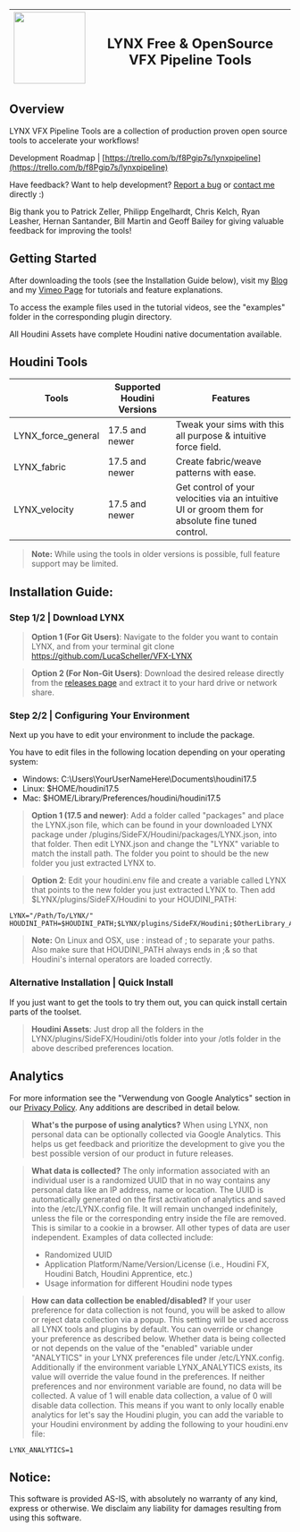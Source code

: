 | <img src="https://github.com/LucaScheller/VFX-LYNX/blob/master/resources/LYNX_logo.svg" width="128"> |  <h2> LYNX  Free & OpenSource VFX Pipeline Tools </h2> |
|--|--|


## Overview

LYNX VFX Pipeline Tools are a collection of production proven open source tools to accelerate your workflows! 

Development Roadmap | [https://trello.com/b/f8Pgip7s/lynxpipeline](https://trello.com/b/f8Pgip7s/lynxpipeline) 

Have feedback? Want to help development? [Report a bug](https://github.com/LucaScheller/VFX-LYNX/issues) or [contact me](https://www.lucascheller.de/contact/) directly :)

Big thank you to Patrick Zeller, Philipp Engelhardt, Chris Kelch, Ryan Leasher, Hernan Santander, Bill Martin and Geoff Bailey for giving valuable feedback for improving the tools! 


## Getting Started

After downloading the tools (see the Installation Guide below), visit my [Blog](https://www.lucascheller.de/blog/)  and my [Vimeo Page](https://vimeo.com/lucascheller) for  tutorials and feature explanations.

To access the example files used in the tutorial videos, see the "examples" folder in the corresponding plugin directory.

All Houdini Assets have complete Houdini native documentation available.


## Houdini Tools

| Tools | Supported Houdini Versions | Features |
|--|--|--|
| LYNX_force_general | 17.5 and newer | Tweak your sims with this all purpose & intuitive force field. |
| LYNX_fabric        | 17.5 and newer | Create fabric/weave patterns with ease. |
| LYNX_velocity      | 17.5 and newer | Get control of your velocities via an intuitive UI or groom them for absolute fine tuned control.|
> **Note:**  While using the tools in older versions is possible, full feature support may be limited.


## Installation Guide:

### Step 1/2 | Download LYNX

> **Option 1 (For Git Users)**: 
	Navigate to the folder you want to contain LYNX, and from your terminal git clone https://github.com/LucaScheller/VFX-LYNX

> **Option 2 (For Non-Git Users)**: 
	Download the desired release directly from the [releases page](https://github.com/LucaScheller/VFX-LYNX/releases) and extract it to your hard drive or network share.

### Step 2/2 | Configuring Your Environment

Next up you have to edit your environment to include the package.

You have to edit files in the following location depending on your operating system:
- Windows: C:\Users\YourUserNameHere\Documents\houdini17.5
- Linux:   $HOME/houdini17.5
- Mac:     $HOME/Library/Preferences/houdini/houdini17.5

> **Option 1 (17.5 and newer)**: 
	Add a folder called "packages" and place the LYNX.json file, which can be found in your downloaded LYNX package under /plugins/SideFX/Houdini/packages/LYNX.json, into that folder. Then edit LYNX.json and change the "LYNX" variable to match the install path. The folder you point to should be the new folder you just extracted LYNX to.
	
> **Option 2**: 
	Edit your houdini.env file and create a variable called LYNX that points to the new folder you just extracted LYNX to. Then add $LYNX/plugins/SideFX/Houdini to your HOUDINI_PATH: 
	
	LYNX="/Path/To/LYNX/"
	HOUDINI_PATH=$HOUDINI_PATH;$LYNX/plugins/SideFX/Houdini;$OtherLibrary_A;$OtherLibrary_B;&

> **Note:**  On Linux and OSX, use : instead of ; to separate your paths. Also make sure that HOUDINI_PATH always ends in ;& so that Houdini's internal operators are loaded correctly.

### Alternative Installation | Quick Install
If you just want to get the tools to try them out, you can quick install certain parts of the toolset.
> **Houdini Assets**: 
	Just drop all the folders in the LYNX/plugins/SideFX/Houdini/otls folder into your /otls folder in the above described preferences location.


## Analytics
For more information see the "Verwendung von Google Analytics" section in our [Privacy Policy](https://www.lucascheller.de/imprint-privacypolicy/). Any additions are described in detail below. 

> **What's the purpose of using analytics?**
When using LYNX, non personal data can be optionally collected via Google Analytics. This helps us get feedback and prioritize the development to give you the best possible version of our product in future releases.

> **What data is collected?**
The only information associated with an individual user is a randomized UUID that in no way contains any personal data like an IP address, name or location. The UUID is automatically generated on the first activation of analytics and saved into the /etc/LYNX.config file. It will remain unchanged indefinitely, unless the file or the corresponding entry inside the file are removed. This is similar to a cookie in a browser. All other types of data are user independent.
Examples of data collected include:
>- Randomized UUID
>- Application Platform/Name/Version/License (i.e., Houdini FX, Houdini Batch, Houdini Apprentice, etc.)
>- Usage information for different Houdini node types

> **How can data collection be enabled/disabled?**
If your user preference for data collection is not found, you will be asked to allow or reject data collection via a popup. This setting will be used accross all LYNX tools and plugins by default. You can override or change your preference as described below.
Whether data is being collected or not depends on the value of the "enabled" variable under "ANALYTICS" in your LYNX preferences file under /etc/LYNX.config. Additionally if the environment variable LYNX_ANALYTICS exists, its value will override the value found in the preferences. If neither preferences and nor environment variable are found, no data will be collected.
A value of 1 will enable data collection, a value of 0 will disable data collection. This means if you want to only locally enable analytics for let's say the Houdini plugin, you can add the variable to your Houdini environment by adding the following to your houdini.env file:

    LYNX_ANALYTICS=1

## Notice:
This software is provided AS-IS, with absolutely no warranty of any kind, express or otherwise. We disclaim any liability for damages resulting from using this software.